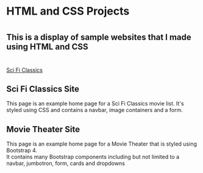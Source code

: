 <h1>HTML and CSS Projects<h1>

<h2>This is a display of sample websites that I made using HTML and CSS<h2>

<h1><Projects></h1>
<p><a href="academy_cinemas.html"><Academy Cinemas></a></p>
<p><a href="index1.html">Sci Fi Classics</a></p>


<h2>Sci Fi Classics Site</h2>
<P>This page is an example home page for a Sci Fi Classics movie list. It's styled using CSS and contains a navbar, image containers and a form.</p>

<h2>Movie Theater Site</h2>
<p>This page is an example home page for a Movie Theater that is styled using Bootstrap 4.
<br>It contains many Bootstrap components including but not limited to a navbar, jumbotron, form, cards and dropdowns</br></p>


